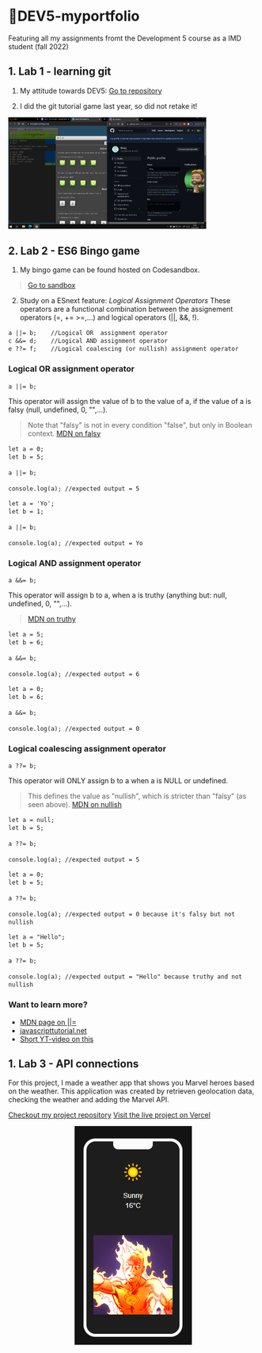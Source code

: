 # 👾DEV5-myportfolio
Featuring all my assignments fromt the Development 5 course as a IMD student (fall 2022)

## 1. Lab 1 - learning git
1. My attitude towards DEV5: [Go to repository](https://github.com/Rix11-H/DEV5-LAB1)

2. I did the git tutorial game last year, so did not retake it!
<img src="https://github.com/Rix11-H/2-imd-webtechadv-portfolio/raw/main/lab1/screenshot-gitLearning.png" alt="git-tutorial" width="400"/>

## 2. Lab 2 - ES6 Bingo game
1. My bingo game can be found hosted on Codesandbox.
> [Go to sandbox](https://codesandbox.io/s/bingo-rix-copy-nbpt3g?file=/js/bingo.js)

2. Study on a ESnext feature: *Logical Assignment Operators*
These operators are a functional combination between the assignement operators (=, += >=,...) and logical operators (||, &&, !).

```
a ||= b;    //Logical OR  assignment operator
c &&= d;    //Logical AND assignment operator
e ??= f;    //Logical coalescing (or nullish) assignment operator
```

### Logical OR  assignment operator
```
a ||= b;
```
This operator will assign the value of b to the value of a, if the value of a is falsy (null, undefined, 0, "",...).
> Note that "falsy" is not in every condition "false", but only in Boolean context.
> [MDN on falsy](https://developer.mozilla.org/en-US/docs/Glossary/Falsy)
```
let a = 0;
let b = 5;

a ||= b;

console.log(a); //expected output = 5
```
```
let a = 'Yo';
let b = 1;

a ||= b;

console.log(a); //expected output = Yo
```

### Logical AND assignment operator
```
a &&= b;
```

This operator will assign b to a, when a is truthy (anything but: null, undefined, 0, "",...).
> [MDN on truthy](https://developer.mozilla.org/en-US/docs/Glossary/Truthy)

```
let a = 5;
let b = 6;

a &&= b;

console.log(a); //expected output = 6
```
```
let a = 0;
let b = 6;

a &&= b;

console.log(a); //expected output = 0
```

### Logical coalescing assignment operator
```
a ??= b;
```

This operator will ONLY assign b to a when a is NULL or undefined.
> This defines the value as "nullish", which is stricter than "falsy" (as seen above).
> [MDN on nullish](https://developer.mozilla.org/en-US/docs/Web/JavaScript/Reference/Operators/Nullish_coalescing_operator)

```
let a = null;
let b = 5;

a ??= b;

console.log(a); //expected output = 5
```
```
let a = 0;
let b = 5;

a ??= b;

console.log(a); //expected output = 0 because it's falsy but not nullish
```
```
let a = "Hello";
let b = 5;

a ??= b;

console.log(a); //expected output = "Hello" because truthy and not nullish
```

### Want to learn more?
- [MDN page on ||=](https://developer.mozilla.org/en-US/docs/Web/JavaScript/Reference/Operators/Logical_OR_assignment)
- [javascripttutorial.net](https://www.javascripttutorial.net/es-next/javascript-logical-assignment-operators/)
- [Short YT-video on this](https://www.youtube.com/watch?v=JfiEC0MIIs0)


## 1. Lab 3 - API connections
For this project, I made a weather app that shows you Marvel heroes based on the weather.
This application was created by retrieven geolocation data, checking the weather and adding the Marvel API.

[Checkout my project repository](https://github.com/Rix11-H/DEV5-LAB3)
[Visit the live project on Vercel](https://weather-application-rix11-h.vercel.app/)
<div style="text-align:center"><img src="https://github.com/Rix11-H/DEV5-LAB3/blob/main/weatherHeroes/public/Schermafbeelding%202022-10-10%20140708.png" /></div>
